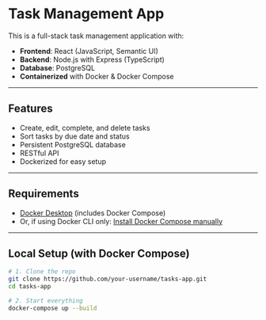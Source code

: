 # Task Management App

This is a full-stack task management application with:

- **Frontend**: React (JavaScript, Semantic UI)
- **Backend**: Node.js with Express (TypeScript)
- **Database**: PostgreSQL
- **Containerized** with Docker & Docker Compose

---

## Features

- Create, edit, complete, and delete tasks
- Sort tasks by due date and status
- Persistent PostgreSQL database
- RESTful API
- Dockerized for easy setup

---

## Requirements

- [Docker Desktop](https://www.docker.com/products/docker-desktop) (includes Docker Compose)
- Or, if using Docker CLI only: [Install Docker Compose manually](https://docs.docker.com/compose/install/)

---

## Local Setup (with Docker Compose)

```bash
# 1. Clone the repo
git clone https://github.com/your-username/tasks-app.git
cd tasks-app

# 2. Start everything
docker-compose up --build
```
